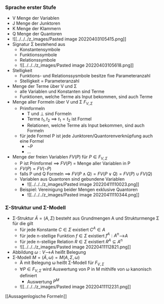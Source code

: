 ### Sprache erster Stufe
+ V Menge der Variablen
+ J  Menge der Junktoren
+ K Menge der Klammern
+ Q Menge der Quantoren
+ ![[../../../z_images/Pasted image 20220403105415.png]]
+ Signatur Σ bestehend aus
	+ Konstantensymbole
	+ Funktionssymbole
	+ Relationssymbole
	+ ![[../../../z_images/Pasted image 20220403105618.png]]
+ Stelligkeit
	+ Funktions- und Relationssysmbole besitze fixe Parameteranzahl
	+ Stelligkeit = Parameteranzahl
+ Menge der Terme über V und Σ
	+ alle Variablen und Konstanten sind Terme
	+ Funktionen, welche Terme als Input bekommen, sind auch Terme
+ Menge aller Formeln über V und Σ $F_{V,Σ}$
	+ Primformeln
		+ T und ⊥ sind Formeln
		+ Terme $t_1, t_2$ ==> $t_1=t_2$ ist Formel
		+ Relationen, welche Terme als Input bekommen, sind auch Formeln
	+ für jede Formel P ist jede Junktoren/Quantorenverknüpfung auch eine Formel
		+ ¬P
		+ ...
+ Menge der freien Variablen $FV(P)$ für $P∈F_{V,Σ}$
	+ P ist Primformel ==> $FV(P)$ = Menge aller Variablen in P
	+ $FV(P)=FV(¬P)$
	+ falls P und Q Formeln ==> $FV(P∧Q)=FV(P∨Q)=FV(P)∪FV(Q)$
	+ Variablen aus Quantoren sind gebundene Variablen
		+ ![[../../../z_images/Pasted image 20220411110023.png]]
	+ Beispiel: Vereinigung beider Mengen exklusive Quantoren 
		+ ![[../../../z_images/Pasted image 20220411110344.png]]

### Σ-Struktur und Σ-Modell
+ Σ-Struktur $Ä=(A,Σ)$ besteht aus Grundmengen A und Strukturmenge Σ für die gilt
	+ für jede Konstante $C∈Σ$ existiert $C^A∈A$
	+ für jede n-stellige Funktion $f∈Σ$ existiert $f^A: A^n$-->$A$
	+ für jede n-stellige Relation $R∈Σ$ existiert $R^A⊆A^n$
	+ ![[../../../z_images/Pasted image 20220411112821.png]]
+ Abbildung $ω: V$-->$A$ heißt Belegung
+  Σ-Modell $M=(Ä,ω)=M(A,Σ,ω)$
	+ Ä mit Belegung ω heißt Σ-Modell für $F_{V,Σ}$
	+ $∀P∈F_{V,Σ}$ wird Auswertung von P in M mithilfe von ω kanonisch definiert
		+ Auswertung $P^M$
	+ ![[../../../z_images/Pasted image 20220411112231.png]]



[[Aussagenlogische Formeln]]
